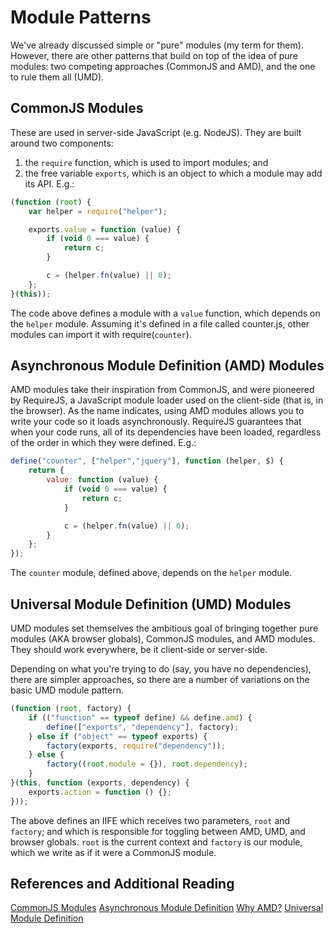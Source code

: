 # Module Patterns

We've already discussed simple or "pure" modules (my term for them).
However, there are other patterns that build on top of the idea of
pure modules: two competing approaches (CommonJS and AMD), and the
one to rule them all (UMD).

## CommonJS Modules

These are used in server-side JavaScript (e.g. NodeJS). They are built
around two components:

1. the `require` function, which is used to import modules; and
2. the free variable `exports`, which is an object to which a
   module may add its API. E.g.:

```javascript
(function (root) {
	var helper = require("helper");

	exports.value = function (value) {
		if (void 0 === value) {
			return c;
		}

		c = (helper.fn(value) || 0);
	};
}(this));
```

The code above defines a module with a `value` function, which depends
on the `helper` module. Assuming it's defined in a file called counter.js,
other modules can import it with require(`counter`).

## Asynchronous Module Definition (AMD) Modules

AMD modules take their inspiration from CommonJS, and were pioneered by
RequireJS, a JavaScript module loader used on the client-side (that is, in
the browser). As the name indicates, using AMD modules allows you to write
your code so it loads asynchronously. RequireJS guarantees that when your
code runs, all of its dependencies have been loaded, regardless of the
order in which they were defined. E.g.:

```javascript
define("counter", ["helper","jquery"], function (helper, $) {
	return {
		value: function (value) {
			if (void 0 === value) {
				return c;
			}

			c = (helper.fn(value) || 0);
		}
	};
});
```

The `counter` module, defined above, depends on the `helper` module.

## Universal Module Definition (UMD) Modules

UMD modules set themselves the ambitious goal of bringing together pure
modules (AKA browser globals), CommonJS modules, and AMD modules. They
should work everywhere, be it client-side or server-side.

Depending on what you're trying to do (say, you have no dependencies),
there are simpler approaches, so there are a number of variations on
the basic UMD module pattern.

```javascript
(function (root, factory) {
	if (("function" == typeof define) && define.amd) {
		define(["exports", "dependency"], factory);
	} else if ("object" == typeof exports) {
		factory(exports, require("dependency"));
	} else {
		factory((root.module = {}), root.dependency);
	}
}(this, function (exports, dependency) {
	exports.action = function () {};
}));
```

The above defines an IIFE which receives two parameters, `root` and
`factory`; and which is responsible for toggling between AMD, UMD,
and browser globals. `root` is the current context and `factory` is
our module, which we write as if it were a CommonJS module.

## References and Additional Reading

[CommonJS Modules](http://goo.gl/85PyfY)
[Asynchronous Module Definition](http://goo.gl/rDzj1r)
[Why AMD?](http://goo.gl/eupnD)
[Universal Module Definition](http://goo.gl/Kp1dy)